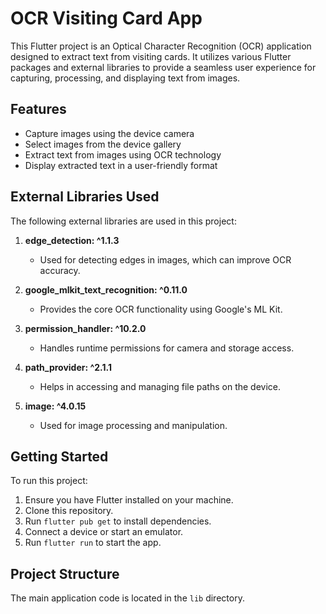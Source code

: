 # OCR Visiting Card App

This Flutter project is an Optical Character Recognition (OCR) application designed to extract text from visiting cards. It utilizes various Flutter packages and external libraries to provide a seamless user experience for capturing, processing, and displaying text from images.

## Features

- Capture images using the device camera
- Select images from the device gallery
- Extract text from images using OCR technology
- Display extracted text in a user-friendly format

## External Libraries Used

The following external libraries are used in this project:

1. **edge_detection: ^1.1.3**
   - Used for detecting edges in images, which can improve OCR accuracy.

2. **google_mlkit_text_recognition: ^0.11.0**
   - Provides the core OCR functionality using Google's ML Kit.

3. **permission_handler: ^10.2.0**
   - Handles runtime permissions for camera and storage access.

4. **path_provider: ^2.1.1**
   - Helps in accessing and managing file paths on the device.

5. **image: ^4.0.15**
   - Used for image processing and manipulation.

## Getting Started

To run this project:

1. Ensure you have Flutter installed on your machine.
2. Clone this repository.
3. Run `flutter pub get` to install dependencies.
4. Connect a device or start an emulator.
5. Run `flutter run` to start the app.

## Project Structure

The main application code is located in the `lib` directory.

